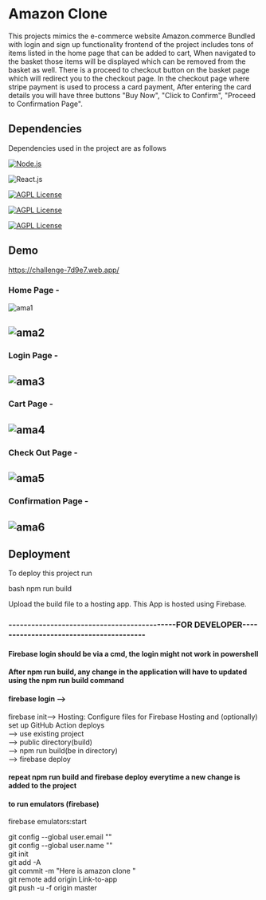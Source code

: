 # Amazon Clone
This projects mimics the e-commerce website Amazon.commerce
Bundled with login and sign up functionality frontend of the 
project includes tons of items listed in the home page that 
can be added to cart, When navigated to the basket those items
 will be displayed which can be removed from the basket as well.
There is a proceed to checkout button on the basket page which 
will redirect you to the checkout page.
In the checkout page where stripe payment is used to process a 
card payment, After entering the card details you will have three 
buttons "Buy Now", "Click to Confirm", "Proceed to Confirmation Page".



## Dependencies

Dependencies used in the project are as follows

[![Node.js](https://img.shields.io/badge/Dependency-Node.js-red)](https://nodejs.org/en/)

![React.js](https://img.shields.io/badge/Library-React.js-blue)

[![AGPL License](https://img.shields.io/badge/Backend-Firebase-lightgrey)](http://www.firebase.com)

[![AGPL License](https://img.shields.io/badge/dependency-Javascript-orange)](http://www.javascript.com)

[![AGPL License](https://img.shields.io/badge/UI-Material--UI-yellowgreen)](http://www.mui.com)


## Demo
https://challenge-7d9e7.web.app/

### Home Page -
![ama1](https://user-images.githubusercontent.com/86125077/210316057-d9b6e135-dd91-481a-888d-6e86337e85da.png)



![ama2](https://user-images.githubusercontent.com/86125077/210316068-ec57bd1b-0070-4d30-bc1e-a64c2d67c132.png)
-----------------------------------------------------------------------------------------------------------------------------------------------------------------------


### Login Page -
![ama3](https://user-images.githubusercontent.com/86125077/210316277-ac8ad501-91ee-4e08-818e-b2a0b178428b.png)
-----------------------------------------------------------------------------------------------------------------------------------------------------------------------
### Cart Page -
![ama4](https://user-images.githubusercontent.com/86125077/210316181-14e39547-3846-4280-9753-6b734871a306.png)
-----------------------------------------------------------------------------------------------------------------------------------------------------------------------

### Check Out Page -
![ama5](https://user-images.githubusercontent.com/86125077/210316369-40d41922-b82b-489c-b88d-e20106a3108a.png)
-----------------------------------------------------------------------------------------------------------------------------------------------------------------------


### Confirmation Page -
![ama6](https://user-images.githubusercontent.com/86125077/210316438-17d8f404-a354-4347-bca2-9bcf9d786e9e.png)
-----------------------------------------------------------------------------------------------------------------------------------------------------------------------


## Deployment

To deploy this project run

bash
npm run build

Upload the build file to a hosting app.
This App is hosted using Firebase.





  
### --------------------------------------------FOR DEVELOPER----------------------------------------
#### Firebase login should be via a cmd, the login might not work in powershell

#### After npm run build, any change in the application will have to updated using the npm run build command
#### firebase login -->
firebase init--> Hosting: Configure files for Firebase Hosting and (optionally) set up GitHub Action deploys          
--> use existing project        
--> public directory(build)       
--> npm run build(be in directory)       
--> firebase deploy         
#### repeat npm run build and firebase deploy everytime a new change is added to the project

#### to run emulators (firebase)
firebase emulators:start

git config --global user.email ""            
git config --global user.name ""          
git init         
git add -A         
git commit -m "Here is amazon clone "       
git remote add origin Link-to-app      
git push -u -f origin master

